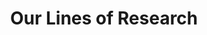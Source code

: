 ---
title: Our Lines of Research

# Listing view
view: compact

# Optional banner image (relative to `assets/media/` folder).
banner:
  caption: ''
  image: ''
---
